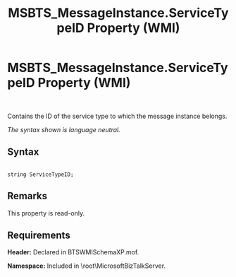 ﻿---
title: MSBTS_MessageInstance.ServiceTypeID Property (WMI)
TOCTitle: MSBTS_MessageInstance.ServiceTypeID Property (WMI)
ms:assetid: 503d063c-c44d-46af-8f9e-583b88a463bc
ms:mtpsurl: https://msdn.microsoft.com/en-us/library/Aa560117(v=BTS.80)
ms:contentKeyID: 51527976
ms.date: 08/30/2017
mtps_version: v=BTS.80
---

# MSBTS\_MessageInstance.ServiceTypeID Property (WMI)

 

Contains the ID of the service type to which the message instance belongs.

*The syntax shown is language neutral.*

## Syntax

``` 
  
string ServiceTypeID;  
```

## Remarks

This property is read-only.

## Requirements

**Header:** Declared in BTSWMISchemaXP.mof.

**Namespace:** Included in \\root\\MicrosoftBizTalkServer.

